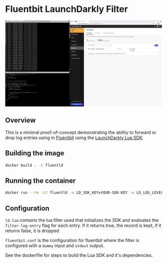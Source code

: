 # Fluentbit LaunchDarkly Filter

![screenshot](./image.png)

## Overview

This is a minimal proof-of-concept demonstrating the ability to forward or drop log entries using in [Fluentbit](https://fluentbit.io/) using the [LaunchDarkly Lua SDK](https://docs.launchdarkly.com/sdk/server-side/lua).

## Building the image


```sh
docker build . -t fluentld
```

## Running the container

```sh
docker run --rm -it fluentld -e LD_SDK_KEY=YOUR-SDK-KEY -e LD_LOG_LEVEL=WARN 
```

## Configuration

`ld.lua` contains the lua filter used that initializes the SDK and evaluates the `filter-log-entry` flag for each entry. If it returns true, the record is kept, if it returns false, it is dropped

`fluentbit.conf` is the configuration for fluentbit where the filter is configured with a `dummy` input and `stdout` output.



See the dockerfile for steps to build the Lua SDK and it's dependencies. 
